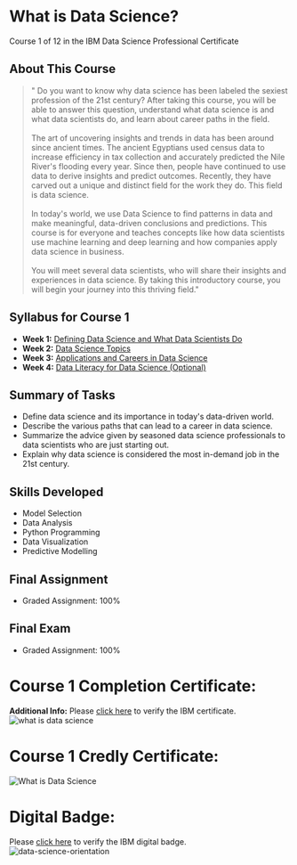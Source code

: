 # What is Data Science?
Course 1 of 12 in the IBM Data Science Professional Certificate
## About This Course
> " Do you want to know why data science has been labeled the sexiest profession of the 21st century? After taking this course, you will be able to answer this question, understand what data science is and what data scientists do, and learn about career paths in the field.<br><br>
> The art of uncovering insights and trends in data has been around since ancient times. The ancient Egyptians used census data to increase efficiency in tax collection and accurately predicted the Nile River's flooding every year. Since then, people have continued to use data to derive insights and predict outcomes. Recently, they have carved out a unique and distinct field for the work they do. This field is data science.<br><br>
> In today's world, we use Data Science to find patterns in data and make meaningful, data-driven conclusions and predictions. This course is for everyone and teaches concepts like how data scientists use machine learning and deep learning and how companies apply data science in business.<br><br>
> You will meet several data scientists, who will share their insights and experiences in data science. By taking this introductory course, you will begin your journey into this thriving field."
## Syllabus for Course 1
- **Week 1:** [Defining Data Science and What Data Scientists Do](https://github.com/KailaniBailey/IBM-Data-Science-Professional-Certificate/blob/main/01.%20What%20is%20Data%20Science%3F/Week%201:%20Defining%20Data%20Science%20and%20What%20Data%20Scientists%20Do/README.md)
- **Week 2:** [Data Science Topics](https://github.com/KailaniBailey/IBM-Data-Science-Professional-Certificate/tree/main/01.%20What%20is%20Data%20Science%3F/Week%202:%20Data%20Science%20Topics)
- **Week 3:** [Applications and Careers in Data Science](https://github.com/KailaniBailey/IBM-Data-Science-Professional-Certificate/blob/main/01.%20What%20is%20Data%20Science%3F/Week%203:%20Applications%20and%20Careers%20in%20Data%20Science/README.md)
- **Week 4:** [Data Literacy for Data Science (Optional)](https://github.com/KailaniBailey/IBM-Data-Science-Professional-Certificate/tree/main/01.%20What%20is%20Data%20Science%3F/Week%204:%20Data%20Literacy%20for%20Data%20Science%20(Optional))
## Summary of Tasks
- Define data science and its importance in today's data-driven world.
- Describe the various paths that can lead to a career in data science.
- Summarize the advice given by seasoned data science professionals to data scientists who are just starting out.
- Explain why data science is considered the most in-demand job in the 21st century.
## Skills Developed
- Model Selection
- Data Analysis
- Python Programming
- Data Visualization
- Predictive Modelling
## **Final Assignment**
- Graded Assignment: 100%
## **Final Exam**
- Graded Assignment: 100%
# Course 1 Completion Certificate:
**Additional Info:** Please [click here](https://www.coursera.org/account/accomplishments/verify/KVTBB24ES8NG) to verify the IBM certificate.<br>
![what is data science](https://github.com/KailaniBailey/IBM-Data-Science-Professional-Certificate/assets/158431578/5e1f3e15-dbd5-4ff4-9049-2cb3a158d8d8)
# Course 1 Credly Certificate:
![What is Data Science](https://github.com/KailaniBailey/IBM-Data-Science-Professional-Certificate/assets/158431578/4cb4974d-3f2e-4714-a7f0-381bf28837dc)
# Digital Badge:
Please [click here](https://www.credly.com/badges/b2a0e3dc-521f-4453-9047-67b03402e6c7/public_url) to verify the IBM digital badge.<br>
![data-science-orientation](https://github.com/KailaniBailey/IBM-Data-Science-Professional-Certificate/assets/158431578/2e14860f-c8bd-4c92-94c4-7d42651e97b4)
